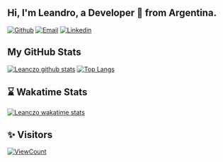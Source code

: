 <!-- Your title -->
## Hi, I'm Leandro, a Developer 🚀 from Argentina.

[![Github](https://img.shields.io/badge/-Github-000?style=flat&logo=Github&logoColor=white)](https://github.com/leanczo)
[![Email](https://img.shields.io/badge/Gmail-D14836?style=flat-square&logo=gmail&logoColor=white)](mailto:lean094c@gmail.com)
[![Linkedin](https://img.shields.io/badge/-Linkedin-blue?style=flat-square&logo=linkedin&logoColor=white&link=https://www.linkedin.com/in/leandro-nicol%C3%A1s-cardozo-5a690b1a2/)](https://www.linkedin.com/in/leandro-nicol%C3%A1s-cardozo-5a690b1a2/)
&nbsp;
## My GitHub Stats

[![Leanczo github stats](https://github-readme-stats.vercel.app/api?username=leanczo&count_private=true&theme=dracula&show_icons=true&hide=stars)](https://github.com/anuraghazra/github-readme-stats)
[![Top Langs](https://github-readme-stats.vercel.app/api/top-langs/?username=leanczo&count_private=true&theme=dracula&show_icons=true&layout=compact)](https://github.com/anuraghazra/github-readme-stats)

## ⌛ **Wakatime Stats**

[![Leanczo wakatime stats](https://github-readme-stats.vercel.app/api/wakatime?username=leanczo&theme=dracula)](https://github.com/leanczo/github-readme-stats)

## ✨ Visitors
[![ViewCount](https://views.whatilearened.today/views/github/leanczo/ismlhbb.svg?cache=remove)](#)
